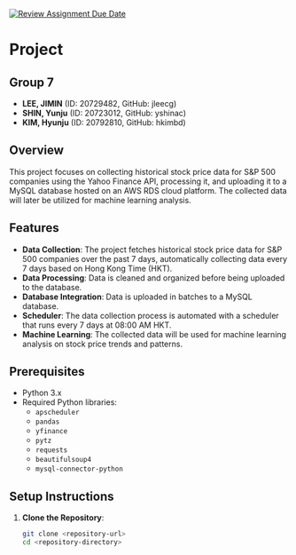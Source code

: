 [![Review Assignment Due Date](https://classroom.github.com/assets/deadline-readme-button-22041afd0340ce965d47ae6ef1cefeee28c7c493a6346c4f15d667ab976d596c.svg)](https://classroom.github.com/a/jzfQvm5J)
# Project

## Group 7
- **LEE, JIMIN** (ID: 20729482, GitHub: jleecg)
- **SHIN, Yunju** (ID: 20723012, GitHub: yshinac)
- **KIM, Hyunju** (ID: 20792810, GitHub: hkimbd)

## Overview
This project focuses on collecting historical stock price data for S&P 500 companies using the Yahoo Finance API, processing it, and uploading it to a MySQL database hosted on an AWS RDS cloud platform. The collected data will later be utilized for machine learning analysis.

## Features
- **Data Collection**: The project fetches historical stock price data for S&P 500 companies over the past 7 days, automatically collecting data every 7 days based on Hong Kong Time (HKT).
- **Data Processing**: Data is cleaned and organized before being uploaded to the database.
- **Database Integration**: Data is uploaded in batches to a MySQL database.
- **Scheduler**: The data collection process is automated with a scheduler that runs every 7 days at 08:00 AM HKT.
- **Machine Learning**: The collected data will be used for machine learning analysis on stock price trends and patterns.

## Prerequisites
- Python 3.x
- Required Python libraries:
  - `apscheduler`
  - `pandas`
  - `yfinance`
  - `pytz`
  - `requests`
  - `beautifulsoup4`
  - `mysql-connector-python`

## Setup Instructions
1. **Clone the Repository**:
   ```bash
   git clone <repository-url>
   cd <repository-directory>
